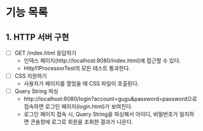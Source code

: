 # 기능 목록

## 1. HTTP 서버 구현

- [ ] GET /index.html 응답하기
    - 인덱스 페이지(http://localhost:8080/index.html)에 접근할 수 있다.
    - Http11ProcessorTest의 모든 테스트 통과한다.
- [ ] CSS 지원하기
    - 사용자가 페이지를 열었을 때 CSS 파일이 호출된다.
- [ ] Query String 파싱
    - http://localhost:8080/login?account=gugu&password=password으로 접속하면 로그인 페이지(login.html)가 보여진다.
    - 로그인 페이지 접속 시, Query String을 파싱해서 아이디, 비밀번호가 일치하면 콘솔창에 로그로 회원을 조회한 결과가 나온다.
